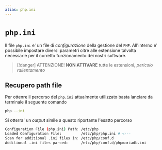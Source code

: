 ```yaml
---
alias: php.ini
---
```


# `php.ini`
Il file `php.ini` e' un file di *configurazione* della gestione del `PHP`. All'interno e' possibile impostare diversi parametri oltre alle estensione talvolta necessarie per il corretto funzionamento dei nostri software.

> [!danger] ATTENZIONE!
> **NON ATTIVARE** tutte le estensioni, *pericolo rallentamento*

## Recupero path file
Per ottenre il percorso del `php.ini` attualmente utilizzato basta lanciare da terminale il seguente comando
```sh
php --ini
```

Si otterra' un *output* simile a questo riportante l'esatto percorso
```sh
Configuration File (php.ini) Path: /etc/php
Loaded Configuration File:         /etc/php/php.ini # <---
Scan for additional .ini files in: /etc/php/conf.d
Additional .ini files parsed:      /etc/php/conf.d/phpmariadb.ini
```
